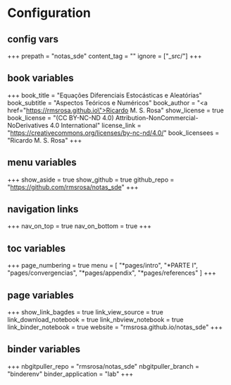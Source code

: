 # Configuration

## config vars
+++
prepath = "notas_sde"
content_tag = ""
ignore = ["_src/"]
+++

## book variables
+++
book_title = "Equações Diferenciais Estocásticas e Aleatórias"
book_subtitle = "Aspectos Teóricos e Numéricos"
book_author = "<a href=\"https://rmsrosa.github.io\">Ricardo M. S. Rosa</a>"
show_license = true
book_license = "(CC BY-NC-ND 4.0) Attribution-NonCommercial-NoDerivatives 4.0 International"
license_link = "https://creativecommons.org/licenses/by-nc-nd/4.0/"
book_licensees = "Ricardo M. S. Rosa"
+++

## menu variables
+++
show_aside = true
show_github = true
github_repo = "https://github.com/rmsrosa/notas_sde"
+++

## navigation links
+++
nav_on_top = true
nav_on_bottom = true
+++

## toc variables
+++
page_numbering = true
menu = [
    "*pages/intro",
    "*PARTE I",
    "pages/convergencias",
    "*pages/appendix",
    "*pages/references"
]
+++

## page variables
+++
show_link_bagdes = true
link_view_source = true
link_download_notebook = true
link_nbview_notebook = true
link_binder_notebook = true
website = "rmsrosa.github.io/notas_sde"
+++

## binder variables
+++
nbgitpuller_repo = "rmsrosa/notas_sde"
nbgitpuller_branch = "binderenv"
binder_application = "lab" 
+++
